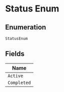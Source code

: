 
# Status Enum

## Enumeration

`StatusEnum`

## Fields

| Name |
|  --- |
| `Active` |
| `Completed` |

